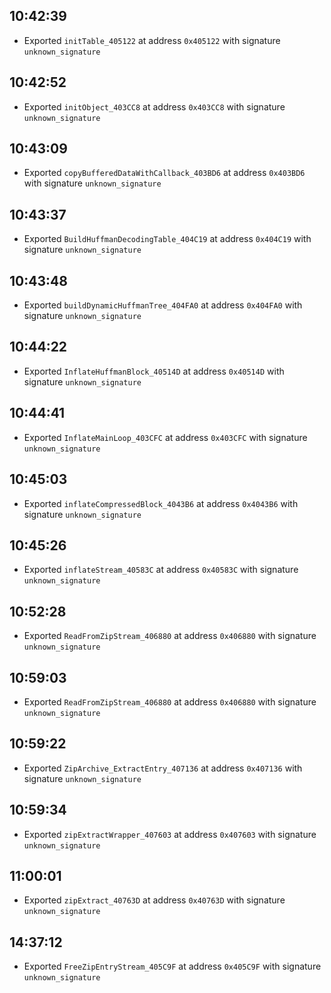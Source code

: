 
## 10:42:39
- Exported `initTable_405122` at address `0x405122` with signature `unknown_signature`

## 10:42:52
- Exported `initObject_403CC8` at address `0x403CC8` with signature `unknown_signature`

## 10:43:09
- Exported `copyBufferedDataWithCallback_403BD6` at address `0x403BD6` with signature `unknown_signature`

## 10:43:37
- Exported `BuildHuffmanDecodingTable_404C19` at address `0x404C19` with signature `unknown_signature`

## 10:43:48
- Exported `buildDynamicHuffmanTree_404FA0` at address `0x404FA0` with signature `unknown_signature`

## 10:44:22
- Exported `InflateHuffmanBlock_40514D` at address `0x40514D` with signature `unknown_signature`

## 10:44:41
- Exported `InflateMainLoop_403CFC` at address `0x403CFC` with signature `unknown_signature`

## 10:45:03
- Exported `inflateCompressedBlock_4043B6` at address `0x4043B6` with signature `unknown_signature`

## 10:45:26
- Exported `inflateStream_40583C` at address `0x40583C` with signature `unknown_signature`

## 10:52:28
- Exported `ReadFromZipStream_406880` at address `0x406880` with signature `unknown_signature`

## 10:59:03
- Exported `ReadFromZipStream_406880` at address `0x406880` with signature `unknown_signature`

## 10:59:22
- Exported `ZipArchive_ExtractEntry_407136` at address `0x407136` with signature `unknown_signature`

## 10:59:34
- Exported `zipExtractWrapper_407603` at address `0x407603` with signature `unknown_signature`

## 11:00:01
- Exported `zipExtract_40763D` at address `0x40763D` with signature `unknown_signature`

## 14:37:12
- Exported `FreeZipEntryStream_405C9F` at address `0x405C9F` with signature `unknown_signature`
